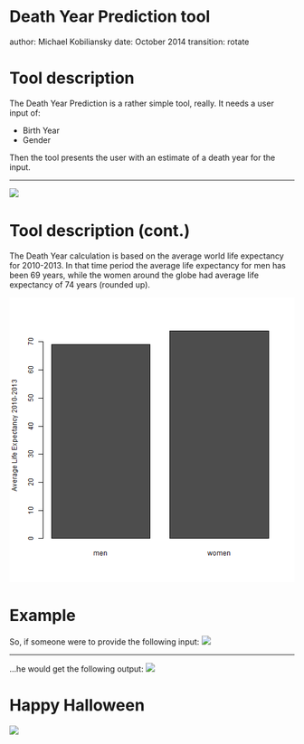 Death Year Prediction tool
========================================================
author: Michael Kobiliansky
date: October 2014
transition: rotate

Tool description
========================================================

The Death Year Prediction is a rather simple tool, really.
It needs a user input of:

- Birth Year
- Gender

Then the tool presents the user with an estimate of a death year for the input.

***

<img src="https://raw.githubusercontent.com/mishakob/project3/master/ToolCapture.jpg">

Tool description (cont.)
========================================================

The Death Year calculation is based on the average world life expectancy for 2010-2013.
In that time period the average life expectancy for men has been 69 years, while the women around the globe had average life expectancy of 74 years (rounded up).

![plot of chunk unnamed-chunk-1](Project3-figure/unnamed-chunk-1-1.png) 

Example
========================================================

So, if someone were to provide the following input:
<img src=https://raw.githubusercontent.com/mishakob/project3/master/exampleMale.jpg>

***

...he would get the following output:
<img src=https://raw.githubusercontent.com/mishakob/project3/master/outputMale.jpg>


Happy Halloween
========================================================

<img src=http://www.wrighthomes.com/wp-content/uploads/2014/10/Halloween-21.jpg>
